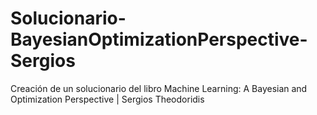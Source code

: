 # Solucionario-BayesianOptimizationPerspective-Sergios
Creación de un solucionario del libro Machine Learning: A Bayesian and Optimization Perspective  | Sergios Theodoridis
